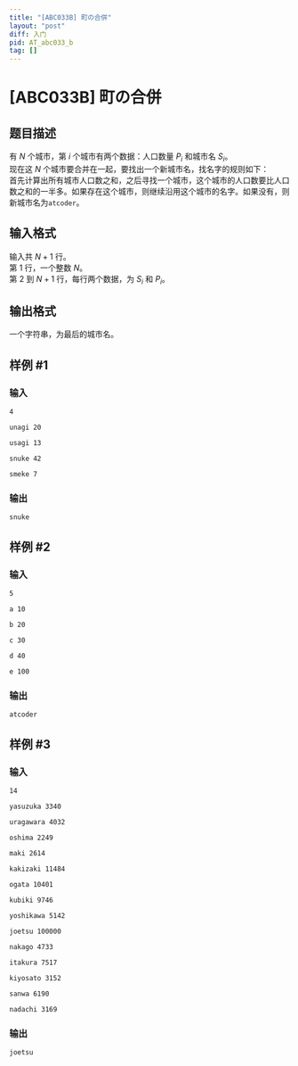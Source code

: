```yaml
---
title: "[ABC033B] 町の合併"
layout: "post"
diff: 入门
pid: AT_abc033_b
tag: []
---
```


# [ABC033B] 町の合併

## 题目描述

有 $N$ 个城市，第 $i$ 个城市有两个数据：人口数量 $P_i$ 和城市名 $S_i$。    
现在这 $N$ 个城市要合并在一起，要找出一个新城市名，找名字的规则如下：   
首先计算出所有城市人口数之和，之后寻找一个城市，这个城市的人口数要比人口数之和的一半多。如果存在这个城市，则继续沿用这个城市的名字。如果没有，则新城市名为```atcoder```。

## 输入格式

输入共 $N+1$ 行。   
第 $1$ 行，一个整数 $N$。   
第 $2$ 到 $N+1$ 行，每行两个数据，为 $S_i$ 和 $P_i$。

## 输出格式

一个字符串，为最后的城市名。

## 样例 #1

### 输入

```
4
unagi 20
usagi 13
snuke 42
smeke 7
```

### 输出

```
snuke
```

## 样例 #2

### 输入

```
5
a 10
b 20
c 30
d 40
e 100
```

### 输出

```
atcoder
```

## 样例 #3

### 输入

```
14
yasuzuka 3340
uragawara 4032
oshima 2249
maki 2614
kakizaki 11484
ogata 10401
kubiki 9746
yoshikawa 5142
joetsu 100000
nakago 4733
itakura 7517
kiyosato 3152
sanwa 6190
nadachi 3169
```

### 输出

```
joetsu
```

